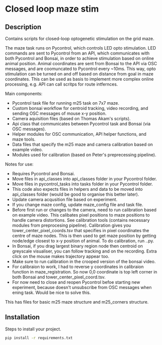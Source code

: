 # Closed loop maze stim

## Description

Contains scripts for closed-loop optogenetic stimulation on the grid maze.

The maze task runs on Pycontrol, which controls LED opto stimulation. LED commands are sent to Pycontrol from an API, which communicates with both Pycontrol and Bonsai, in order to achieve stimulation based on online animal position. Animal coordinates are sent from Bonsai to the API via OSC messages, and are coomuncated to Pycontrol every ~10ms. This way, opto stimulation can be turned on and off based on distance from goal in maze coordinates.
This can be used as basis to implement more complex online processing, e.g. API can call scritps for route intfernces. 

Main components:
- Pycontrol task file for running m25 task on 7x7 maze.
- Custom bonsai workflow for centroid tracking, video recording, and sending OSC messages of mouse x-y position.
- Camera aquisition files (based on Thomas Akam's scripts).
- Api class that communicates between Pycontrol task and Bonsai (via OSC messages).
- Helper modules for OSC communication, API helper functions, and maze tools.
- Data files that specify the m25 maze and camera calibration based on example video.
- Modules used for calibration (based on Peter's preprecessing pipeline).

Notes for use:
- Requires Pycontrol and Bonsai.
- Move files in api_classes into api_classes folder in your Pycontrol folder.
- Move files in pycontrol_tasks into tasks folder in your Pycontrol folder.
- This code also expects files in helpers and data to be moved into api_classes folder (would be good to organise this better later).
- Update camera acqusition file based on experiment.
- If you change maze config, update maze_config file and task file.
- Before first run or changes to the camera, need to run calibration based on example video. This calibates pixel positions to maze positions to handle camera distortions. See calibration tools (contains necessary modules from preprocesing pipeline). Calibration gives you tower_center_pixel_coords.tsv that specifies in pixel coordinates the centre of maze nodes. This is then used to get maze position by getting node/edge closest to x-y position of animal. To do calibration, run ..py.
- In Bonsai, if you drag largest binary region node then centroid on greyscale visualiser, you can follow tracking and on the recording. Extra click on the mouse makes trajectory appear too.
- Make sure to run calibration in the crooped version of the bonsai video.
- For calibraion to work, I had to reverse y coordinates in calibraion function in maze_registration. So now 0,0 coordinate is top left corner in both Bonsai and tower_center_pixel_coord.tsv.
- For now need to close and reopen Pycontrol befoe starting new experiment, because doesn't unsubscribe from OSC messages when ening task. Would be nice to solve this. 

This has files for basic m25 maze structure and m25_corners structure. 

## Installation

Steps to install your project.

```bash
pip install -r requirements.txt